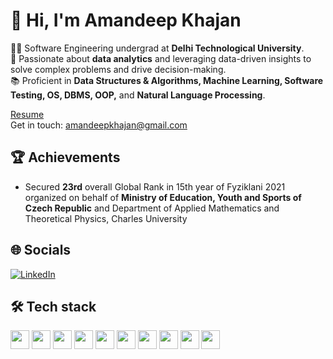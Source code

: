 # 👋 Hi, I'm Amandeep Khajan

👨‍💻 Software Engineering undergrad at **Delhi Technological University**.<br>
🌟 Passionate about **data analytics** and leveraging data-driven insights to solve complex problems and drive decision-making.<br>
📚 Proficient in **Data Structures & Algorithms, Machine Learning, Software Testing, OS, DBMS, OOP,** and **Natural Language Processing**.<br>

[Resume](https://drive.google.com/file/d/1zHEPYNt_Qd6yJxOIBLEiIeIVDxvblMxm/view?usp=drive_link)  
Get in touch: [amandeepkhajan@gmail.com](mailto:amandeepkhajan@gmail.com)

## 🏆 Achievements
- Secured **23rd** overall Global Rank in 15th year of Fyziklani 2021 organized on behalf of **Ministry of Education, Youth and Sports of Czech Republic** and Department of Applied Mathematics and Theoretical Physics, Charles University

## 🌐 Socials
[![LinkedIn](https://img.shields.io/badge/-LinkedIn-0077B5?style=flat&logo=Linkedin&logoColor=white)](https://www.linkedin.com/in/amandeep-khajan-b28962321/)

## 🛠️ Tech stack
<img src="https://img.shields.io/badge/-React-61DAFB?style=flat&logo=React&logoColor=white" height="30"/> <img src="https://img.shields.io/badge/-Node.js-339933?style=flat&logo=Node.js&logoColor=white" height="30"/> <img src="https://img.shields.io/badge/-MongoDB-47A248?style=flat&logo=MongoDB&logoColor=white" height="30"/> <img src="https://img.shields.io/badge/-Git-F05032?style=flat&logo=Git&logoColor=white" height="30"/> <img src="https://img.shields.io/badge/-HTML5-E34F26?style=flat&logo=HTML5&logoColor=white" height="30"/> <img src="https://img.shields.io/badge/-CSS3-1572B6?style=flat&logo=CSS3&logoColor=white" height="30"/> <img src="https://img.shields.io/badge/-JavaScript-F7DF1E?style=flat&logo=JavaScript&logoColor=black" height="30"/> <img src="https://img.shields.io/badge/-MySQL-4479A1?style=flat&logo=MySQL&logoColor=white" height="30"/> <img src="https://img.shields.io/badge/-C++-00599C?style=flat&logo=C%2B%2B&logoColor=white" height="30"/> <img src="https://img.shields.io/badge/-Python-3776AB?style=flat&logo=Python&logoColor=white" height="30"/>
